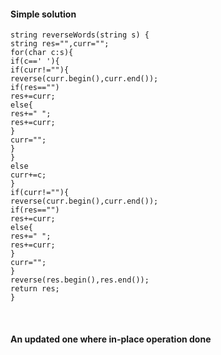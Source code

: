 #### Simple solution
```
string reverseWords(string s) {
string res="",curr="";
for(char c:s){
if(c==' '){
if(curr!=""){
reverse(curr.begin(),curr.end());
if(res=="")
res+=curr;
else{
res+=" ";
res+=curr;
}
curr="";
}
}
else
curr+=c;
}
if(curr!=""){
reverse(curr.begin(),curr.end());
if(res=="")
res+=curr;
else{
res+=" ";
res+=curr;
}
curr="";
}
reverse(res.begin(),res.end());
return res;
}
```
​
#### An updated one where in-place operation done